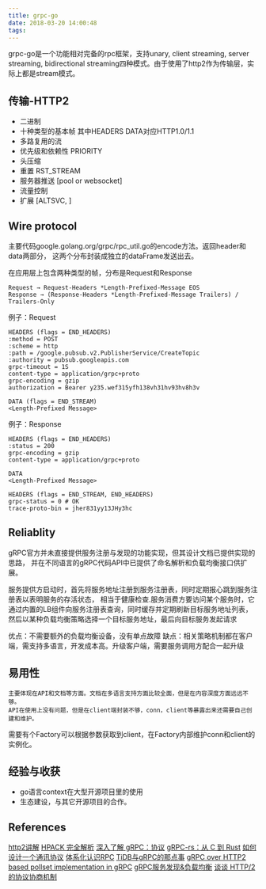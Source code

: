 ```yaml
---
title: grpc-go
date: 2018-03-20 14:00:48
tags:
---
```

   grpc-go是一个功能相对完备的rpc框架，支持unary, client streaming, server streaming,
bidirectional streaming四种模式。由于使用了http2作为传输层，实际上都是stream模式。

## 传输-HTTP2
+ 二进制
+ 十种类型的基本帧
  其中HEADERS DATA对应HTTP1.0/1.1
+ 多路复用的流
+ 优先级和依赖性 PRIORITY
+ 头压缩
+ 重置 RST_STREAM
+ 服务器推送 [pool or websocket]
+ 流量控制
+ 扩展 [ALTSVC, ]


## Wire protocol
  主要代码google.golang.org/grpc/rpc_util.go的encode方法。返回header和data两部分，
这两个分布封装成独立的dataFrame发送出去。

在应用层上包含两种类型的帧，分布是Request和Response

```
Request → Request-Headers *Length-Prefixed-Message EOS
Response → (Response-Headers *Length-Prefixed-Message Trailers) / Trailers-Only
```

例子：Request
```
HEADERS (flags = END_HEADERS)
:method = POST
:scheme = http
:path = /google.pubsub.v2.PublisherService/CreateTopic
:authority = pubsub.googleapis.com
grpc-timeout = 1S
content-type = application/grpc+proto
grpc-encoding = gzip
authorization = Bearer y235.wef315yfh138vh31hv93hv8h3v

DATA (flags = END_STREAM)
<Length-Prefixed Message>
```

例子：Response
```
HEADERS (flags = END_HEADERS)
:status = 200
grpc-encoding = gzip
content-type = application/grpc+proto

DATA
<Length-Prefixed Message>

HEADERS (flags = END_STREAM, END_HEADERS)
grpc-status = 0 # OK
trace-proto-bin = jher831yy13JHy3hc
```

## Reliablity
   gRPC官方并未直接提供服务注册与发现的功能实现，但其设计文档已提供实现的思路，
并在不同语言的gRPC代码API中已提供了命名解析和负载均衡接口供扩展。   

   服务提供方启动时，首先将服务地址注册到服务注册表，同时定期报心跳到服务注册表以表明服务的存活状态，
相当于健康检查.服务消费方要访问某个服务时，它通过内置的LB组件向服务注册表查询，同时缓存并定期刷新目标服务地址列表，
然后以某种负载均衡策略选择一个目标服务地址，最后向目标服务发起请求

优点：不需要额外的负载均衡设备，没有单点故障
缺点：相关策略机制都在客户端，需支持多语言，开发成本高。升级客户端，需要服务调用方配合一起升级

## 易用性
    主要体现在API和文档等方面。文档在多语言支持方面比较全面，但是在内容深度方面远远不够。
    API在使用上没有问题，但是在client端封装不够，conn，client等暴露出来还需要自己创建和维护。
需要有个Factory可以根据参数获取到client，在Factory内部维护conn和client的实例化。

## 经验与收获
+ go语言context在大型开源项目里的使用
+ 生态建设，与其它开源项目的合作。

## References
[http2讲解](https://ye11ow.gitbooks.io/http2-explained/content/)
[HPACK 完全解析](https://www.jianshu.com/p/f44b930cfcac)
[深入了解 gRPC：协议](https://zhuanlan.zhihu.com/p/27961684)
[gRPC-rs：从 C 到 Rust](https://zhuanlan.zhihu.com/p/27995238)
[如何设计一个通讯协议](http://mrpeak.cn/blog/tcp-rpc-protocol/)
[体系化认识RPC](http://www.infoq.com/cn/articles/get-to-know-rpc)
[TiDB与gRPC的那点事](http://www.infoq.com/cn/articles/tidb-and-grpc)
[gRPC over HTTP2](https://github.com/grpc/grpc/blob/master/doc/PROTOCOL-HTTP2.md)
[based pollset implementation in gRPC](https://github.com/grpc/grpc/blob/master/doc/epoll-polling-engine.md)
[gRPC服务发现&负载均衡](http://www.open-open.com/lib/view/open1489473315209.html)
[谈谈 HTTP/2 的协议协商机制](https://imququ.com/post/protocol-negotiation-in-http2.html)

